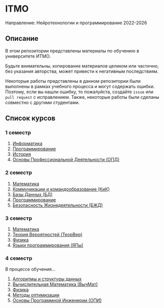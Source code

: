 # ITMO

Направление: Нейротехнологии и программирование 2022-2026

## Описание
В этом репозитории представлены материалы по обучению в университете ИТМО.

Будьте внимательны, копирование материалов целиком или частично, без указания авторства, может привести к негативным последствиям.

Некоторые работы представлены в данном репозитории были выполнены в рамках учебного процесса и могут содержать ошибки. Поэтому, если вы нашли ошибку, то пожалуйста, создайте `issue` или `pull request` с исправлением. Также, некоторые работы были сделаны совместно с другими студентами.

## Список курсов

### 1 семестр
1. [Информатика](./1-Информатика/)
2. [Программирование](./1-Программирование/)
3. [История](./1-История/)
4. [Основы Профессиональной Деятельности (ОПД)](./1-Основы%20Професиональной%20Деятельности%20(ОПД)/)

### 2 семестр
1. [Математика](./2-Математика/)
2. [Коммуникации и командообразование (КиК)](./2-Коммуникации%20и%20командообразование%20(КиК)/)
3. [Базы Данных (БД)](./2-Базы%20Данных%20(БД)/)
4. [Программирование](./2-Программирование/)
5. [Безопасность Жизнедеятельности (БЖД)](./2-Безопасность%20жизнедеятельности%20(БЖД)/)

### 3 семестр
1. [Математика](./3-Математика/)
2. [Теория Вероятностей (ТеорВер)](./3-Теория%20Вероятностей%20(ТеорВер)/)
3. [Физика](./3-Физика/)
4. [Языки программирования (ЯПы)](./3-Языки%20программирования%20(ЯПы)/)

### 4 семестр
В процессе обучения...
1. [Алгоритмы и структуры данных](./4-Алгоритмы%20и%20структуры%20данных/)
2. [Вычислительная Математика (ВычМат)](./4-Вычислительная%20Математика%20(ВычМат)/)
3. [Физика](./4-Физика/)
4. [Методы оптимизации](./4-Методы%20Оптимизации%20(МетОпы)/)
5. [Основы Программной Инженерии (ОПИ)](./4-Основы%20Программной%20Инженерии%20(ОПИ)/)
